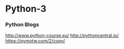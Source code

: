 # Python-3


### Python Blogs

http://www.python-course.eu/
http://pythoncentral.io/
https://pymotw.com/2/copy/
